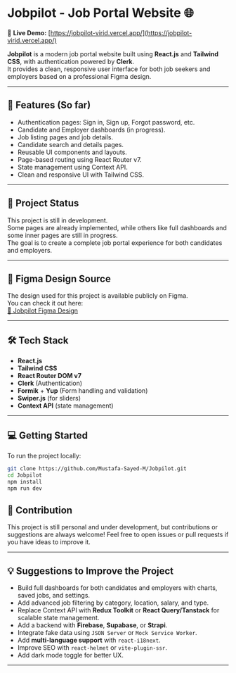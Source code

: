 # Jobpilot - Job Portal Website 🌐

🔗 **Live Demo:** [https://jobpilot-virid.vercel.app/](https://jobpilot-virid.vercel.app/) <!-- Replace with your actual Vercel link -->

**Jobpilot** is a modern job portal website built using **React.js** and **Tailwind CSS**, with authentication powered by **Clerk**.  
It provides a clean, responsive user interface for both job seekers and employers based on a professional Figma design.

---

## 🚀 Features (So far)

- Authentication pages: Sign in, Sign up, Forgot password, etc.
- Candidate and Employer dashboards (in progress).
- Job listing pages and job details.
- Candidate search and details pages.
- Reusable UI components and layouts.
- Page-based routing using React Router v7.
- State management using Context API.
- Clean and responsive UI with Tailwind CSS.

---

## 🚧 Project Status

This project is still in development.  
Some pages are already implemented, while others like full dashboards and some inner pages are still in progress.  
The goal is to create a complete job portal experience for both candidates and employers.

---

## 🎨 Figma Design Source

The design used for this project is available publicly on Figma.  
You can check it out here:  
[🔗 Jobpilot Figma Design](https://www.figma.com/design/g23oAggUFPgEL5Uc8lKzB4/Jobpilot---Job-Portal-Figma-UI-Template--Community---Community-?node-id=4102-115205&p=f&t=yB5QaGMzVvC5DxZ6-0)

---

## 🛠️ Tech Stack

- **React.js**
- **Tailwind CSS**
- **React Router DOM v7**
- **Clerk** (Authentication)
- **Formik** + **Yup** (Form handling and validation)
- **Swiper.js** (for sliders)
- **Context API** (state management)

---

## 💻 Getting Started

To run the project locally:

```bash
git clone https://github.com/Mustafa-Sayed-M/Jobpilot.git
cd Jobpilot
npm install
npm run dev
```

## 🤝 Contribution

This project is still personal and under development, but contributions or suggestions are always welcome!
Feel free to open issues or pull requests if you have ideas to improve it.

---

## 💡 Suggestions to Improve the Project

- Build full dashboards for both candidates and employers with charts, saved jobs, and settings.
- Add advanced job filtering by category, location, salary, and type.
- Replace Context API with **Redux Toolkit** or **React Query/Tanstack** for scalable state management.
- Add a backend with **Firebase**, **Supabase**, or **Strapi**.
- Integrate fake data using `JSON Server` or `Mock Service Worker`.
- Add **multi-language support** with `react-i18next`.
- Improve SEO with `react-helmet` or `vite-plugin-ssr`.
- Add dark mode toggle for better UX.

---
